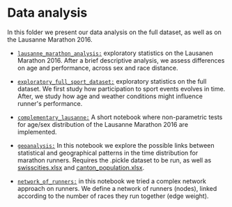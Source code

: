 # Data analysis


In this folder we present our data analysis on the full dataset,
 as well as on the Lausanne Marathon 2016.


* [`lausanne_marathon_analysis:`](https://nbviewer.jupyter.org/github/ggrrll/hop_suisse_ada_project_public/blob/master/6-data_analysis/lausanne_marathon_analysis.ipynb) 
exploratory statistics on the Lausanen Marathon 2016. After a brief descriptive analysis, we assess differences on age and performance, across sex and race distance.

* [`exploratory_full_sport_dataset:`](https://nbviewer.jupyter.org/github/ggrrll/hop_suisse_ada_project_public/blob/master/6-data_analysis/exploratory_full_sport_dataset.ipynb)
exploratory statistics on the full dataset. We first study how participation to sport events evolves in time. 
After, we study how age and weather conditions might influence runner's performance.

* [`complementary_lausanne:`](https://nbviewer.jupyter.org/github/ggrrll/hop_suisse_ada_project_public/blob/master/6-data_analysis/complementary_lausanne.ipynb) A short notebook where non-parametric tests for age/sex distribution of the Lausanne Marathon 2016 are implemented.

* [`geoanalysis:`](https://nbviewer.jupyter.org/github/ggrrll/hop_suisse_ada_project_public/blob/master/6-data_analysis/geoanalysis.ipynb) In this notebook we explore the possible links between statistical and geographical patterns in the time distribution for marathon runners. Requires the .pickle dataset to be run, as well as [swisscities.xlsx](../datasets/swisscities.xlsx) and [canton_population.xlsx](../datasets/canton_population.xlsx).

* [`network_of_runners:`](https://nbviewer.jupyter.org/github/ggrrll/hop_suisse_ada_project_public/blob/master/6-data_analysis/network_of_runners.ipynb) in this notebook we tried a complex network approach on runners.
We define a network of runners (nodes), linked according to the number of races they run together (edge weight).
